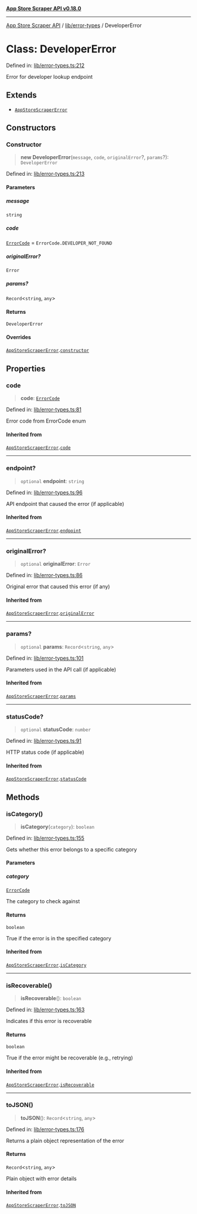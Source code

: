 [**App Store Scraper API v0.18.0**](../../../README.md)

***

[App Store Scraper API](../../../modules.md) / [lib/error-types](../README.md) / DeveloperError

# Class: DeveloperError

Defined in: [lib/error-types.ts:212](https://github.com/facundoolano/app-store-scraper/blob/7e1baf8350e9d5936df88e03bdbb2e2ecea26d48/lib/error-types.ts#L212)

Error for developer lookup endpoint

## Extends

- [`AppStoreScraperError`](AppStoreScraperError.md)

## Constructors

### Constructor

> **new DeveloperError**(`message`, `code`, `originalError`?, `params`?): `DeveloperError`

Defined in: [lib/error-types.ts:213](https://github.com/facundoolano/app-store-scraper/blob/7e1baf8350e9d5936df88e03bdbb2e2ecea26d48/lib/error-types.ts#L213)

#### Parameters

##### message

`string`

##### code

[`ErrorCode`](../enumerations/ErrorCode.md) = `ErrorCode.DEVELOPER_NOT_FOUND`

##### originalError?

`Error`

##### params?

`Record`\<`string`, `any`\>

#### Returns

`DeveloperError`

#### Overrides

[`AppStoreScraperError`](AppStoreScraperError.md).[`constructor`](AppStoreScraperError.md#constructor)

## Properties

### code

> **code**: [`ErrorCode`](../enumerations/ErrorCode.md)

Defined in: [lib/error-types.ts:81](https://github.com/facundoolano/app-store-scraper/blob/7e1baf8350e9d5936df88e03bdbb2e2ecea26d48/lib/error-types.ts#L81)

Error code from ErrorCode enum

#### Inherited from

[`AppStoreScraperError`](AppStoreScraperError.md).[`code`](AppStoreScraperError.md#code)

***

### endpoint?

> `optional` **endpoint**: `string`

Defined in: [lib/error-types.ts:96](https://github.com/facundoolano/app-store-scraper/blob/7e1baf8350e9d5936df88e03bdbb2e2ecea26d48/lib/error-types.ts#L96)

API endpoint that caused the error (if applicable)

#### Inherited from

[`AppStoreScraperError`](AppStoreScraperError.md).[`endpoint`](AppStoreScraperError.md#endpoint)

***

### originalError?

> `optional` **originalError**: `Error`

Defined in: [lib/error-types.ts:86](https://github.com/facundoolano/app-store-scraper/blob/7e1baf8350e9d5936df88e03bdbb2e2ecea26d48/lib/error-types.ts#L86)

Original error that caused this error (if any)

#### Inherited from

[`AppStoreScraperError`](AppStoreScraperError.md).[`originalError`](AppStoreScraperError.md#originalerror)

***

### params?

> `optional` **params**: `Record`\<`string`, `any`\>

Defined in: [lib/error-types.ts:101](https://github.com/facundoolano/app-store-scraper/blob/7e1baf8350e9d5936df88e03bdbb2e2ecea26d48/lib/error-types.ts#L101)

Parameters used in the API call (if applicable)

#### Inherited from

[`AppStoreScraperError`](AppStoreScraperError.md).[`params`](AppStoreScraperError.md#params)

***

### statusCode?

> `optional` **statusCode**: `number`

Defined in: [lib/error-types.ts:91](https://github.com/facundoolano/app-store-scraper/blob/7e1baf8350e9d5936df88e03bdbb2e2ecea26d48/lib/error-types.ts#L91)

HTTP status code (if applicable)

#### Inherited from

[`AppStoreScraperError`](AppStoreScraperError.md).[`statusCode`](AppStoreScraperError.md#statuscode)

## Methods

### isCategory()

> **isCategory**(`category`): `boolean`

Defined in: [lib/error-types.ts:155](https://github.com/facundoolano/app-store-scraper/blob/7e1baf8350e9d5936df88e03bdbb2e2ecea26d48/lib/error-types.ts#L155)

Gets whether this error belongs to a specific category

#### Parameters

##### category

[`ErrorCode`](../enumerations/ErrorCode.md)

The category to check against

#### Returns

`boolean`

True if the error is in the specified category

#### Inherited from

[`AppStoreScraperError`](AppStoreScraperError.md).[`isCategory`](AppStoreScraperError.md#iscategory)

***

### isRecoverable()

> **isRecoverable**(): `boolean`

Defined in: [lib/error-types.ts:163](https://github.com/facundoolano/app-store-scraper/blob/7e1baf8350e9d5936df88e03bdbb2e2ecea26d48/lib/error-types.ts#L163)

Indicates if this error is recoverable

#### Returns

`boolean`

True if the error might be recoverable (e.g., retrying)

#### Inherited from

[`AppStoreScraperError`](AppStoreScraperError.md).[`isRecoverable`](AppStoreScraperError.md#isrecoverable)

***

### toJSON()

> **toJSON**(): `Record`\<`string`, `any`\>

Defined in: [lib/error-types.ts:176](https://github.com/facundoolano/app-store-scraper/blob/7e1baf8350e9d5936df88e03bdbb2e2ecea26d48/lib/error-types.ts#L176)

Returns a plain object representation of the error

#### Returns

`Record`\<`string`, `any`\>

Plain object with error details

#### Inherited from

[`AppStoreScraperError`](AppStoreScraperError.md).[`toJSON`](AppStoreScraperError.md#tojson)
